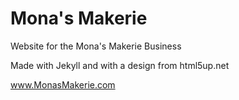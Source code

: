 # Mona's Makerie
Website for the Mona's Makerie Business

Made with Jekyll and with a design from html5up.net

www.MonasMakerie.com
